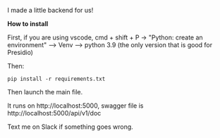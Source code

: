 I made a little backend for us!


**How to install**

First, if you are using vscode, cmd + shift + P -> "Python: create an environment" --> Venv --> python 3.9 (the only version that is good for Presidio)

Then:
```
pip install -r requirements.txt
```
Then launch the main file.

It runs on http://localhost:5000, swagger file is http://localhost:5000/api/v1/doc

Text me on Slack if something goes wrong.